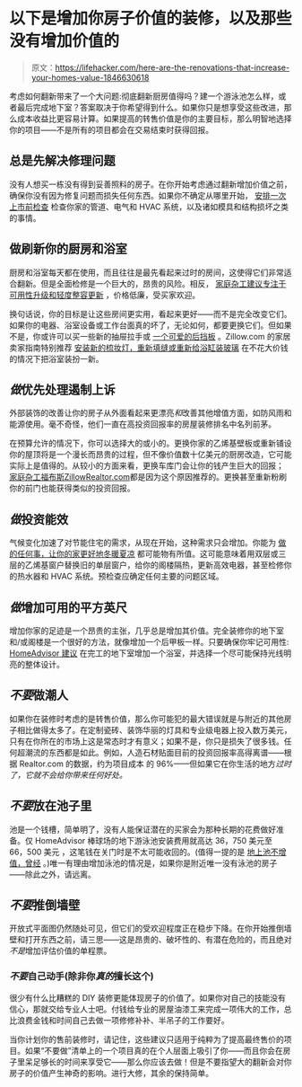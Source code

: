 # 以下是增加你房子价值的装修，以及那些没有增加价值的

> 原文：<https://lifehacker.com/here-are-the-renovations-that-increase-your-homes-value-1846630618>

考虑如何翻新带来了一个大问题:彻底翻新厨房值得吗？建一个游泳池怎么样，或者最后完成地下室？答案取决于你希望得到什么。如果你只是想享受这些改进，那么成本收益比更容易计算。如果提高的转售价值是你的主要目标，那么明智地选择你的项目——不是所有的项目都会在交易结束时获得回报。



## 总是先解决修理问题

没有人想买一栋没有得到妥善照料的房子。在你开始考虑通过翻新增加价值之前，确保你没有因为修复问题而损失任何东西。如果你不确定从哪里开始， [安排一次上市前检查](https://lifehacker.com/why-you-need-a-home-inspection-as-a-seller-not-just-a-1846565109) 检查你家的管道、电气和 HVAC 系统，以及诸如模具和结构损坏之类的事情。

## 做刷新你的厨房和浴室

厨房和浴室每天都在使用，而且往往是最先看起来过时的房间，这使得它们非常适合翻新。但是全面检修是一个巨大的，昂贵的风险。相反， [家庭杂工建议专注于可用性升级和轻度整容更新](https://www.familyhandyman.com/list/the-best-and-worst-projects-to-improve-your-home-resale-value/) ，价格低廉，受买家欢迎。

换句话说，你的目标是让这些房间更实用，看起来更好——而不是完全改变它们。如果你的电器、浴室设备或工作台面真的坏了，无论如何，都要更换它们。但如果不是，你或许可以买一些新的抽屉拉手或 [一个可爱的后挡板](https://lifehacker.com/how-to-install-a-diy-kitchen-backsplash-for-cheap-1845645712) 。Zillow.com 的家居卖家指南特别推荐 [安装新的梳妆灯，重新填缝或重新给浴缸装玻璃](https://www.zillow.com/sellers-guide/best-home-improvements-to-increase-value/) 在不花大价钱的情况下把浴室装扮一新。

## ***做*优先处理遏制上诉**

外部装饰的改善让你的房子从外面看起来更漂亮*和*改善其他增值方面，如防风雨和能源使用。毫不奇怪，他们一直在高投资回报率的房屋装修排名中名列前茅。

在预算允许的情况下，你可以选择大的或小的。更换你家的乙烯基壁板或重新铺设你的屋顶将是一个漫长而昂贵的过程，但不像价值数十亿美元的厨房改造，它可能实际上是值得的。从较小的方面来看，更换车库门会让你的钱产生巨大的回报； [家庭杂工](https://www.familyhandyman.com/list/the-best-and-worst-projects-to-improve-your-home-resale-value/)[福布斯](https://www.forbes.com/sites/brendarichardson/2020/01/14/10-home-improvement-projects-that-return-the-most-at-resale/?sh=abd3a5d62016)[Zillow](https://www.zillow.com/sellers-guide/best-home-improvements-to-increase-value/)[Realtor.com](https://www.realtor.com/news/trends/remodeling-cost-vs-value-report-2020-most-valuable-remodeling-projects/)都是因为这个原因推荐的。更换甚至重新粉刷你的前门也能获得类似的投资回报。

## ***做*投资能效**

气候变化加速了对节能住宅的需求，从现在开始，这种需求只会增加。你能为 [做的任何事，让你的家更好地冬暖夏凉](https://www.thisoldhouse.com/heating-cooling-ideas-inspiration/21112344/how-to-save-energy-in-your-home) 都可能物有所值。这可能意味着用双层或三层的乙烯基窗户替换旧的单层窗户，给你的阁楼隔热，更新高效电器，甚至检修你的热水器和 HVAC 系统。预检查应确定任何主要的问题区域。

## *做*增加可用的平方英尺

增加你家的足迹是一个昂贵的主张，几乎总是增加其价值。完全装修你的地下室和/或阁楼是一个很好的方法，就像增加一个后甲板一样。只要确保你牢记可用性: [HomeAdvisor 建议](https://www.homeadvisor.com/r/raise-the-value-of-your-home-with-these-remodeling-tips/) 在完工的地下室增加一个浴室，并选择一个尽可能保持光线明亮的整体设计。

## ***不要*做潮人**

如果你在装修时考虑的是转售价值，那么你可能犯的最大错误就是与附近的其他房子相比做得太多了。在定制瓷砖、装饰华丽的灯具和专业级电器上投入数万美元，只有在你所在的市场上这是常态时才有意义；如果不是，你只是损失了很多钱。任何超潮流的东西都是如此。例如，人造石材贴面目前的投资回报率高得离谱——根据 Realtor.com 的数据，约为项目成本 的 96%——但如果它在你生活的地方*过时了，它就不会给你带来任何好处。*

## ***不要*放在池子里**

池是一个钱槽，简单明了，没有人能保证潜在的买家会为那种长期的花费做好准备。仅 HomeAdvisor 棒球场的地下游泳池安装费用就高达 36，750 美元至 66，500 美元 ，这笔钱在关门时是不太可能收回的。(值得一提的是 [地上池不增值，曾经](https://www.bankrate.com/real-estate/pool-add-value-to-home/) 。)唯一有理由增加泳池的情况是，如果你是附近唯一没有泳池的房子——除此之外，请远离。

## ***不要*推倒墙壁**

开放式平面图仍然随处可见，但它们的受欢迎程度正在稳步下降。在你开始推倒墙壁和打开东西之前，请三思——这是昂贵的、破坏性的、有潜在危险的，而且绝对*不是*增加评估价值的单程票。

### *不要*自己动手(除非你*真的*擅长这个)

很少有什么比糟糕的 DIY 装修更能体现房子的价值了。如果你对自己的技能没有信心，那就交给专业人士吧。付钱给专业的房屋油漆工来完成一项伟大的工作，总比浪费金钱和时间自己去做一项修修补补、半吊子的工作要好。

当你计划你的售前装修时，请记住，这些建议只适用于纯粹为了提高最终售价的项目。如果“不要做”清单上的一个项目真的在个人层面上吸引了你——而且你会在房子里呆足够长的时间来享受它——那么你应该去做！但是不要指望大的翻新会对你房子的价值产生神奇的影响。进行大修，其余的保持简单。
